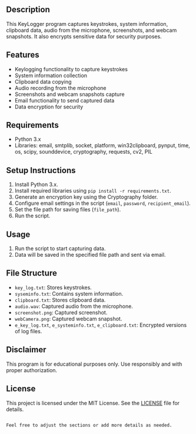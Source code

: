## Description
This KeyLogger program captures keystrokes, system information, clipboard data, audio from the microphone, screenshots, and webcam snapshots. It also encrypts sensitive data for security purposes.

## Features
- Keylogging functionality to capture keystrokes
- System information collection
- Clipboard data copying
- Audio recording from the microphone
- Screenshots and webcam snapshots capture
- Email functionality to send captured data
- Data encryption for security

## Requirements
- Python 3.x
- Libraries: email, smtplib, socket, platform, win32clipboard, pynput, time, os, scipy, sounddevice, cryptography, requests, cv2, PIL

## Setup Instructions
1. Install Python 3.x.
2. Install required libraries using `pip install -r requirements.txt`.
3. Generate an encryption key using the Cryptography folder.
4. Configure email settings in the script (`email`, `password`, `recipient_email`).
5. Set the file path for saving files (`file_path`).
6. Run the script.

## Usage
1. Run the script to start capturing data.
2. Data will be saved in the specified file path and sent via email.

## File Structure
- `key_log.txt`: Stores keystrokes.
- `syseminfo.txt`: Contains system information.
- `clipboard.txt`: Stores clipboard data.
- `audio.wav`: Captured audio from the microphone.
- `screenshot.png`: Captured screenshot.
- `webCamera.png`: Captured webcam snapshot.
- `e_key_log.txt`, `e_systeminfo.txt`, `e_clipboard.txt`: Encrypted versions of log files.

## Disclaimer
This program is for educational purposes only. Use responsibly and with proper authorization.

## License
This project is licensed under the MIT License. See the [LICENSE](LICENSE) file for details.
```

Feel free to adjust the sections or add more details as needed.
